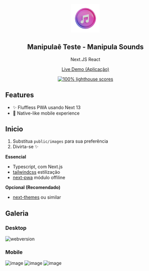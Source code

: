 <p align="center">
	<img alt="Carlos Henrique" src="public/images/icon-512.png" width="90">
	<h2 align="center">Manipulaê Teste - Manipula Sounds</h2>
</p>

<p align="center">Next.JS React</p>

<p align="center">
	<a href="https://link.vercel](https://manipula-sounds.vercel.app/)">Live Demo (Aplicação)</a>
</p>

<p align="center">
	<a href="https://web.dev/measure">
		<img alt="100% lighthouse scores" src="https://img.shields.io/badge/lighthouse-100%25-845EF7.svg?logo=lighthouse&logoColor=white&style=flat-square" />
	</a>
</p>

## Features

- ✨ Fluffless PWA usando Next 13
- 📱 Native-like mobile experience

## Inicio

1. Substitua `public/images` para sua preferência
2. Divirta-se ✨


**Essencial**

- Typescript, com Next.js
- [tailwindcss](https://github.com/tailwindlabs/tailwindcss) estilização
- [next-pwa](https://github.com/shadowwalker/next-pwa) módulo offiline

**Opcional (Recomendado)**

- [next-themes](https://github.com/pacocoursey/next-themes) ou similar

## Galeria

### Desktop
![webversion](https://github.com/CarlosHenriqueBZ/manipula-sounds/assets/83791891/ddd8d347-cc77-4980-876a-51e61bc3dae7)


### Mobile

![image](https://github.com/CarlosHenriqueBZ/manipula-sounds/assets/83791891/0a9475fb-8ec2-41ab-a935-4b7fa322d313)
![image](https://github.com/CarlosHenriqueBZ/manipula-sounds/assets/83791891/65e04c5f-a2fe-46aa-a337-073c3c775624)
![image](https://github.com/CarlosHenriqueBZ/manipula-sounds/assets/83791891/b587ac50-aa27-4022-a8cf-c3abf5f3fafb)




